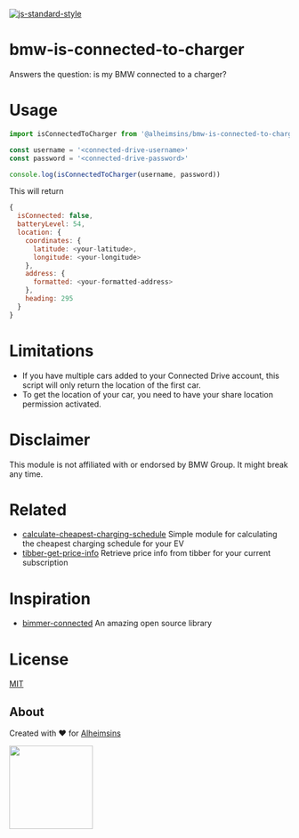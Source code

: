 [![js-standard-style](https://img.shields.io/badge/code%20style-standard-brightgreen.svg?style=flat)](https://github.com/feross/standard)

# bmw-is-connected-to-charger

Answers the question: is my BMW connected to a charger?

# Usage

```JavaScript
import isConnectedToCharger from '@alheimsins/bmw-is-connected-to-charger'

const username = '<connected-drive-username>'
const password = '<connected-drive-password>'

console.log(isConnectedToCharger(username, password))

```

This will return

```JavaScript
{
  isConnected: false,
  batteryLevel: 54,
  location: {
    coordinates: {
      latitude: <your-latitude>,
      longitude: <your-longitude>
    },
    address: {
      formatted: <your-formatted-address>
    },
    heading: 295
  }
}
```

# Limitations

- If you have multiple cars added to your Connected Drive account, this script will only return the location of the first car.
- To get the location of your car, you need to have your share location permission activated.

# Disclaimer

This module is not affiliated with or endorsed by BMW Group. It might break any time.

# Related

- [calculate-cheapest-charging-schedule](https://github.com/Alheimsins/calculate-cheapest-charging-schedule) Simple module for calculating the cheapest charging schedule for your EV
- [tibber-get-price-info](https://github.com/Alheimsins/tibber-get-price-info) Retrieve price info from tibber for your current subscription

# Inspiration

- [bimmer-connected](https://github.com/bimmerconnected/bimmer_connected) An amazing open source library

# License

[MIT](LICENSE)

## About

Created with ❤ for [Alheimsins](https://alheimsins.net)

<img src="https://image.ibb.co/dPH08G/logo_black.png" height="150px" width="150px" />
